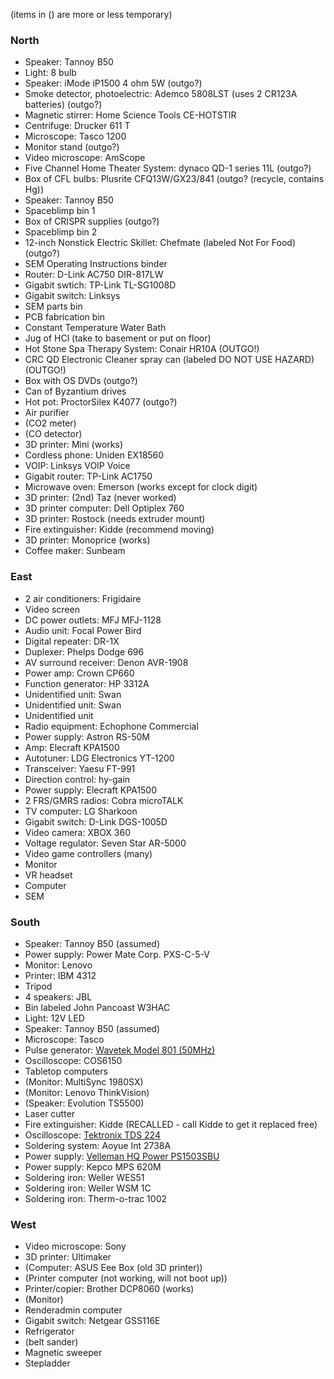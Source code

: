 (items in () are more or less temporary)

### North

-   Speaker: Tannoy B50
-   Light: 8 bulb
-   Speaker: iMode iP1500 4 ohm 5W (outgo?)
-   Smoke detector, photoelectric: Ademco 5808LST (uses 2 CR123A
    batteries) (outgo?)
-   Magnetic stirrer: Home Science Tools CE-HOTSTIR
-   Centrifuge: Drucker 611 T
-   Microscope: Tasco 1200
-   Monitor stand (outgo?)
-   Video microscope: AmScope
-   Five Channel Home Theater System: dynaco QD-1 series 11L (outgo?)
-   Box of CFL bulbs: Plusrite CFQ13W/GX23/841 (outgo? (recycle,
    contains Hg))
-   Speaker: Tannoy B50
-   Spaceblimp bin 1
-   Box of CRISPR supplies (outgo?)
-   Spaceblimp bin 2
-   12-inch Nonstick Electric Skillet: Chefmate (labeled Not For Food)
    (outgo?)
-   SEM Operating Instructions binder
-   Router: D-Link AC750 DIR-817LW
-   Gigabit swtich: TP-Link TL-SG1008D
-   Gigabit switch: Linksys
-   SEM parts bin
-   PCB fabrication bin
-   Constant Temperature Water Bath
-   Jug of HCl (take to basement or put on floor)
-   Hot Stone Spa Therapy System: Conair HR10A (OUTGO!)
-   CRC QD Electronic Cleaner spray can (labeled DO NOT USE HAZARD)
    (OUTGO!)
-   Box with OS DVDs (outgo?)
-   Can of Byzantium drives
-   Hot pot: ProctorSilex K4077 (outgo?)
-   Air purifier
-   (CO2 meter)
-   (CO detector)
-   3D printer: Mini (works)
-   Cordless phone: Uniden EX18560
-   VOIP: Linksys VOIP Voice
-   Gigabit router: TP-Link AC1750
-   Microwave oven: Emerson (works except for clock digit)
-   3D printer: (2nd) Taz (never worked)
-   3D printer computer: Dell Optiplex 760
-   3D printer: Rostock (needs extruder mount)
-   Fire extinguisher: Kidde (recommend moving)
-   3D printer: Monoprice (works)
-   Coffee maker: Sunbeam

### East

-   2 air conditioners: Frigidaire
-   Video screen
-   DC power outlets: MFJ MFJ-1128
-   Audio unit: Focal Power Bird
-   Digital repeater: DR-1X
-   Duplexer: Phelps Dodge 696
-   AV surround receiver: Denon AVR-1908
-   Power amp: Crown CP660
-   Function generator: HP 3312A
-   Unidentified unit: Swan
-   Unidentified unit: Swan
-   Unidentified unit
-   Radio equipment: Echophone Commercial
-   Power supply: Astron RS-50M
-   Amp: Elecraft KPA1500
-   Autotuner: LDG Electronics YT-1200
-   Transceiver: Yaesu FT-991
-   Direction control: hy-gain
-   Power supply: Elecraft KPA1500
-   2 FRS/GMRS radios: Cobra microTALK
-   TV computer: LG Sharkoon
-   Gigabit switch: D-Link DGS-1005D
-   Video camera: XBOX 360
-   Voltage regulator: Seven Star AR-5000
-   Video game controllers (many)
-   Monitor
-   VR headset
-   Computer
-   SEM

### South

-   Speaker: Tannoy B50 (assumed)
-   Power supply: Power Mate Corp. PXS-C-5-V
-   Monitor: Lenovo
-   Printer: IBM 4312
-   Tripod
-   4 speakers: JBL
-   Bin labeled John Pancoast W3HAC
-   Light: 12V LED
-   Speaker: Tannoy B50 (assumed)
-   Microscope: Tasco
-   Pulse generator: [Wavetek Model 801
    (50MHz)](:File:Wavetek_Model_801_50MHz_Pulse_Generator.djvu)
-   Oscilloscope: COS6150
-   Tabletop computers
-   (Monitor: MultiSync 1980SX)
-   (Monitor: Lenovo ThinkVision)
-   (Speaker: Evolution TS5500)
-   Laser cutter
-   Fire extinguisher: Kidde (RECALLED - call Kidde to get it replaced
    free)
-   Oscilloscope: [Tektronix TDS
    224](:File:Tektronix-TDS-224.djvu)
-   Soldering system: Aoyue Int 2738A
-   Power supply: [Velleman HQ Power
    PS1503SBU](:File:Velleman-HQ-PS1503SBU.djvu)
-   Power supply: Kepco MPS 620M
-   Soldering iron: Weller WES51
-   Soldering iron: Weller WSM 1C
-   Soldering iron: Therm-o-trac 1002

### West

-   Video microscope: Sony
-   3D printer: Ultimaker
-   (Computer: ASUS Eee Box (old 3D printer))
-   (Printer computer (not working, will not boot up))
-   Printer/copier: Brother DCP8060 (works)
-   (Monitor)
-   Renderadmin computer
-   Gigabit switch: Netgear GSS116E
-   Refrigerator
-   (belt sander)
-   Magnetic sweeper
-   Stepladder
